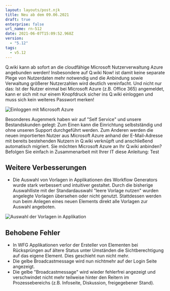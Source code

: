 ```yaml
---
layout: layouts/post.njk
title: Neu ab dem 09.06.2021
draft: true
enterprise: false
url_name: rn-512
date: 2021-06-07T15:09:52.968Z
version:
  - "5.12"
tags:
  - v5.12
---
```

Q.wiki kann ab sofort an die cloudfähige Microsoft Nutzerverwaltung Azure angebunden werden! Insbesondere auf Q.wiki Now! ist damit keine separate Plege von Nutzerdaten mehr notwendig und die Anbindung sowie Verwaltung größerer Nutzerzahlen wird deutlich vereinfacht. Und nicht nur das:  Ist der Nutzer einmal bei Microsoft Azure (z.B. Office 365) angemeldet, kann er sich mit nur einem Knopfdruck sicher ins Q.wiki einloggen und muss sich kein weiteres Passwort merken!

![](/images/2021-06-07-15_20_26-window.png "Einloggen mit Microsoft Azure")

Besonderes Augenmerk haben wir auf "Self Service" und unsere Bestandskunden gelegt: Zum Einen kann die Einrichtung selbstständig und ohne unseren Support durchgeführt werden. Zum Anderen werden die neuen importierten Nutzer aus Microsoft Azure anhand der E-Mail-Adresse mit bereits bestehenden Nutzern in Q.wiki verknüpft und anschließend automatisch migriert. Sie möchten Microsoft Azure an Ihr Q.wiki anbinden? Befolgen Sie einfach in Zusammenarbeit mit Ihrer IT diese Anleitung: Test

## Weitere Verbesserungen

* Die Auswahl von Vorlagen in Applikationen des Workflow Generators wurde stark verbessert und intuitiver gestaltet. Durch die bisherige Auswahlliste mit der Standardauswahl "leere Vorlage nutzen" wurden angelegte Vorlagen übersehen oder nicht genutzt.  Stattdessen werden nun beim Anlegen eines neuen Elements direkt alle Vorlagen zur Auswahl angeboten.

![](/images/wfg-vorlagen.png "Auswahl der Vorlagen in Applikation")

## Behobene Fehler

* In WFG Applikationen verlor der Ersteller von Elementen bei Rücksprüngen auf ältere Status unter Umständen die Sichtberechtigung auf das eigene Element. Dies geschieht nun nicht mehr.
* Die gelbe Broadcastmessage wird nun nichtmehr auf der Login Seite angezeigt.
* Die gelbe "Broadcastmessage" wird wieder fehlerfrei angezeigt und verschwindet nicht mehr teilweise hinter den Reitern im Prozessebereichs (z.B. Infoseite, Diskussion, freigegebener Stand).
